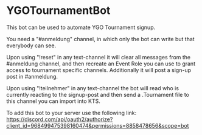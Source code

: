 # YGOTournamentBot
This bot can be used to automate YGO Tournament signup.

You need a "#anmeldung" channel, in which only the bot can write but that everybody can see.

Upon using "!reset" in any text-channel it will clear all messages from the #anmeldung channel, and then recreate an Event Role you can use to grant access to tournament specific channels. Additionally it will post a sign-up post in #anmeldung.

Upon using "!teilnehmer" in any text-channel the bot will read who is currently reacting to the signup-post and then send a .Tournament file to this channel you can import into KTS.



To add this bot to your server use the following link:
https://discord.com/api/oauth2/authorize?client_id=968499475398160474&permissions=8858478656&scope=bot